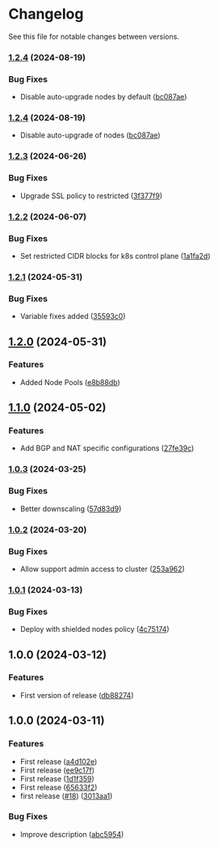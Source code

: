 # Changelog

See this file for notable changes between versions.

### [1.2.4](https://github.com/datafold/terraform-google-datafold/compare/v1.2.3...v1.2.4) (2024-08-19)


### Bug Fixes

* Disable auto-upgrade nodes by default ([bc087ae](https://github.com/datafold/terraform-google-datafold/commit/bc087ae5fbbe1b0471295fea462b11f6c1f6c58a))

### [1.2.4](https://github.com/datafold/terraform-google-datafold/compare/v1.2.3...v1.2.4) (2024-08-19)

* Disable auto-upgrade of nodes ([bc087ae](https://github.com/datafold/terraform-google-datafold/commit/bc087ae5fbbe1b0471295fea462b11f6c1f6c58a))

### [1.2.3](https://github.com/datafold/terraform-google-datafold/compare/v1.2.2...v1.2.3) (2024-06-26)


### Bug Fixes

* Upgrade SSL policy to restricted ([3f377f9](https://github.com/datafold/terraform-google-datafold/commit/3f377f9b964fd973a3a6470fc4ddc45b05d05263))

### [1.2.2](https://github.com/datafold/terraform-google-datafold/compare/v1.2.1...v1.2.2) (2024-06-07)


### Bug Fixes

* Set restricted CIDR blocks for k8s control plane ([1a1fa2d](https://github.com/datafold/terraform-google-datafold/commit/1a1fa2d6b11cbfea6c8a9a10cd60f0e16593dac2))

### [1.2.1](https://github.com/datafold/terraform-google-datafold/compare/v1.2.0...v1.2.1) (2024-05-31)


### Bug Fixes

* Variable fixes added ([35593c0](https://github.com/datafold/terraform-google-datafold/commit/35593c017e8a6f8d84d32ce536f35573b6018bba))

## [1.2.0](https://github.com/datafold/terraform-google-datafold/compare/v1.1.0...v1.2.0) (2024-05-31)


### Features

* Added Node Pools ([e8b88db](https://github.com/datafold/terraform-google-datafold/commit/e8b88db9c5d626ec988cb6213def83a4986413f8))

## [1.1.0](https://github.com/datafold/terraform-google-datafold/compare/v1.0.3...v1.1.0) (2024-05-02)


### Features

* Add BGP and NAT specific configurations ([27fe39c](https://github.com/datafold/terraform-google-datafold/commit/27fe39cede94dbb7d607418063a6be6baf129e99))

### [1.0.3](https://github.com/datafold/terraform-google-datafold/compare/v1.0.2...v1.0.3) (2024-03-25)


### Bug Fixes

* Better downscaling ([57d83d9](https://github.com/datafold/terraform-google-datafold/commit/57d83d95536dfcee93804255db509f86ce7f8fc4))

### [1.0.2](https://github.com/datafold/terraform-google-datafold/compare/v1.0.1...v1.0.2) (2024-03-20)


### Bug Fixes

* Allow support admin access to cluster ([253a962](https://github.com/datafold/terraform-google-datafold/commit/253a9628e1c67d5fb1feeb8b84817e85dd9fb86b))

### [1.0.1](https://github.com/datafold/terraform-google-datafold/compare/v1.0.0...v1.0.1) (2024-03-13)


### Bug Fixes

* Deploy with shielded nodes policy ([4c75174](https://github.com/datafold/terraform-google-datafold/commit/4c75174e6d8c15f71da15832524fb71cdbc32d06))

## 1.0.0 (2024-03-12)


### Features

* First version of release ([db88274](https://github.com/datafold/terraform-google-datafold/commit/db8827435bcb43edf17746649b6ae560018fa0c6))

## 1.0.0 (2024-03-11)


### Features

* First release ([a4d102e](https://github.com/datafold/terraform-google-datafold/commit/a4d102e1b9553da01ad8c9ce268a2b5ab706f971))
* First release ([ee9c17f](https://github.com/datafold/terraform-google-datafold/commit/ee9c17fb4c9b18af44b7b105fa2b488512df5fc4))
* First release ([1d1f359](https://github.com/datafold/terraform-google-datafold/commit/1d1f3593101a045938d7396c827a3e6432fffa6d))
* First release ([65633f2](https://github.com/datafold/terraform-google-datafold/commit/65633f210cca3a1b4e9e7fb5c9c6ffddc2096420))
* first release ([#18](https://github.com/datafold/terraform-google-datafold/issues/18)) ([3013aa1](https://github.com/datafold/terraform-google-datafold/commit/3013aa107f27aea62e494b7c1bf8f82b817a9c5e))


### Bug Fixes

* Improve description ([abc5954](https://github.com/datafold/terraform-google-datafold/commit/abc59548077118aad087a3eaf97f70ced1aae85d))

